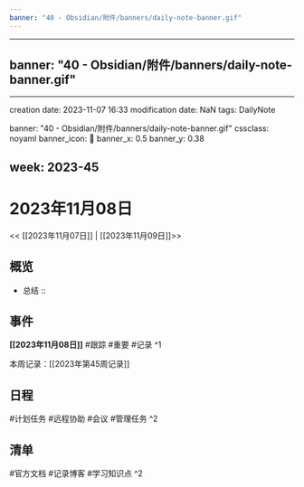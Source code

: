 ```yaml
---
banner: "40 - Obsidian/附件/banners/daily-note-banner.gif"
---
```


---
banner: "40 - Obsidian/附件/banners/daily-note-banner.gif"
---
---
creation date: 2023-11-07 16:33
modification date: NaN
tags: DailyNote

banner: "40 - Obsidian/附件/banners/daily-note-banner.gif"
cssclass: noyaml
banner_icon: 💌
banner_x: 0.5
banner_y: 0.38

week: 2023-45
---

# 2023年11月08日

<< [[2023年11月07日]] | [[2023年11月09日]]>>


## 概览
- 总结 :: 
## 事件
**[[2023年11月08日]]**
#跟踪 
#重要 
#记录 
^1

本周记录：[[2023年第45周记录]]

## 日程
#计划任务
#远程协助
#会议
#管理任务 
^2
## 清单
#官方文档
#记录博客
#学习知识点
^2